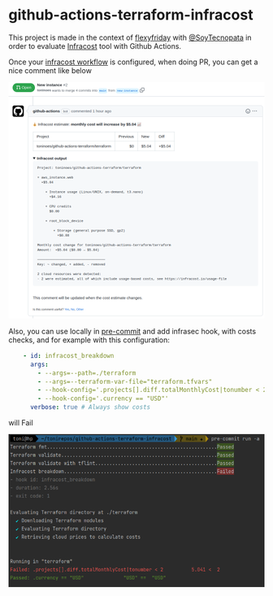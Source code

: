 # github-actions-terraform-infracost

This project is made in the context of [flexyfriday](https://www.notion.so/holaluz/FlexyFriday-86c67ad70bcc4e339b87d43a31d7ade7#8fc3ec22a0d6430581bc3333ed2cc4ac) with [@SoyTecnopata](https://github.com/SoyTecnopata) in order to evaluate [Infracost](https://www.infracost.io/) tool with Github Actions.

Once your [infracost workflow](https://github.com/toninoes/github-actions-terraform-infracost/blob/main/.github/workflows/infracost.yaml) is configured, when doing PR, you can get a nice comment like below

![alt text](images/infracost-comment.png "Infracost Comment Image")

Also, you can use locally in [pre-commit](https://github.com/antonbabenko/pre-commit-terraform#infracost_breakdown) and add infrasec hook, with costs checks, and for example with this configuration:

```yaml
    - id: infracost_breakdown
      args:
        - --args=--path=./terraform
        - --args=--terraform-var-file="terraform.tfvars"
        - --hook-config='.projects[].diff.totalMonthlyCost|tonumber < 2'
        - --hook-config='.currency == "USD"'
      verbose: true # Always show costs
```

will Fail

![alt text](images/infracost-pre-commit.png "Infracost with pre-commit")